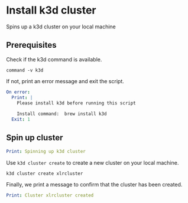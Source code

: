 # Install k3d cluster

Spins up a k3d cluster on your local machine

## Prerequisites

Check if the k3d command is available.

```shell show_output=false
command -v k3d
```

If not, print an error message and exit the script.

```yaml instacli
On error:
  Print: |
    Please install k3d before running this script
    
    Install command:  brew install k3d
  Exit: 1
```

## Spin up cluster

```yaml instacli
Print: Spinning up k3d cluster
```

Use `k3d cluster create` to create a new cluster on your local machine.

```shell show_output=false
k3d cluster create xlrcluster
```

Finally, we print a message to confirm that the cluster has been created.

```yaml instacli
Print: Cluster xlrcluster created
```